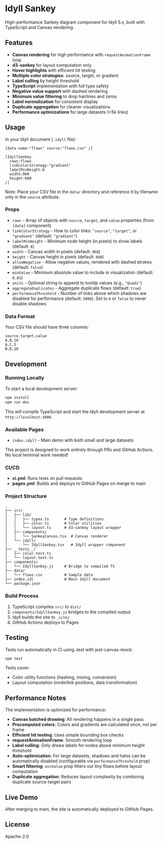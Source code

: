 # Idyll Sankey

High-performance Sankey diagram component for Idyll 5.x, built with TypeScript and Canvas rendering.

## Features

- **Canvas rendering** for high performance with `requestAnimationFrame` loop
- **d3-sankey** for layout computation only
- **Hover highlights** with efficient hit testing
- **Multiple color strategies**: source, target, or gradient
- **Label culling** by height threshold
- **TypeScript** implementation with full type safety
- **Negative value support** with dashed rendering
- **Minimum value filtering** to drop hairlines and zeros
- **Label normalization** for consistent display
- **Duplicate aggregation** for cleaner visualizations
- **Performance optimizations** for large datasets (>5k links)

## Usage

In your Idyll document (`.idyll` file):

```idl
[data name:"flows" source:"flows.csv" /]

[IdyllSankey
  rows:flows
  linkColorStrategy:"gradient"
  labelMinHeight:8
  width:960
  height:600
/]
```

Note: Place your CSV file in the `data/` directory and reference it by filename only in the `source` attribute.

### Props

- `rows` - Array of objects with `source`, `target`, and `value` properties (from `[data]` component)
- `linkColorStrategy` - How to color links: `"source"`, `"target"`, or `"gradient"` (default: `"gradient"`)
- `labelMinHeight` - Minimum node height (in pixels) to show labels (default: `8`)
- `width` - Canvas width in pixels (default: `960`)
- `height` - Canvas height in pixels (default: `600`)
- `allowNegative` - Allow negative values, rendered with dashed strokes (default: `false`)
- `minValue` - Minimum absolute value to include in visualization (default: `0.01`)
- `units` - Optional string to append to tooltip values (e.g., `"Quads"`)
- `aggregateDuplicates` - Aggregate duplicate flows (default: `true`)
- `performanceThreshold` - Number of links above which shadows are disabled for performance (default: `5000`). Set to `0` or `false` to never disable shadows

### Data Format

Your CSV file should have three columns:

```csv
source,target,value
A,B,10
A,C,5
B,D,10
```

## Development

### Running Locally

To start a local development server:

```bash
npm install
npm run dev
```

This will compile TypeScript and start the Idyll development server at `http://localhost:3000`.

### Available Pages

- `index.idyll` - Main demo with both small and large datasets

This project is designed to work entirely through PRs and GitHub Actions. No local terminal work needed!

### CI/CD

- **ci.yml**: Runs tests on pull requests
- **pages.yml**: Builds and deploys to GitHub Pages on merge to main

### Project Structure

```
.
├── src/
│   ├── lib/
│   │   ├── types.ts       # Type definitions
│   │   ├── color.ts       # Color utilities
│   │   └── layout.ts      # d3-sankey layout wrapper
│   ├── components/
│   │   └── SankeyCanvas.tsx  # Canvas renderer
│   └── idyll/
│       └── IdyllSankey.tsx   # Idyll wrapper component
├── __tests__/
│   ├── color.test.ts
│   └── layout.test.ts
├── components/
│   └── IdyllSankey.js     # Bridge to compiled TS
├── data/
│   └── flows.csv          # Sample data
├── index.idl              # Main Idyll document
└── package.json

```

### Build Process

1. TypeScript compiles `src/` to `dist/`
2. `components/IdyllSankey.js` bridges to the compiled output
3. Idyll builds the site to `_site/`
4. GitHub Actions deploys to Pages

## Testing

Tests run automatically in CI using Jest with jest-canvas-mock:

```bash
npm test
```

Tests cover:
- Color utility functions (hashing, mixing, conversion)
- Layout computation (node/link positions, data transformation)

## Performance Notes

The implementation is optimized for performance:

- **Canvas batched drawing**: All rendering happens in a single pass
- **Precomputed colors**: Colors and gradients are calculated once, not per frame
- **Efficient hit testing**: Uses simple bounding box checks
- **requestAnimationFrame**: Smooth rendering loop
- **Label culling**: Only draws labels for nodes above minimum height threshold
- **Auto-optimization**: For large datasets, shadows and halos can be automatically disabled (configurable via `performanceThreshold` prop)
- **Smart filtering**: `minValue` prop filters out tiny flows before layout computation
- **Duplicate aggregation**: Reduces layout complexity by combining duplicate source-target pairs

## Live Demo

After merging to main, the site is automatically deployed to GitHub Pages.

## License

Apache-2.0
